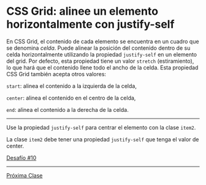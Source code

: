 # CSS Grid: alinee un elemento horizontalmente con justify-self

En CSS Grid, el contenido de cada elemento se encuentra en un cuadro que se denomina _celda_. Puede alinear la posición del contenido dentro de su celda horizontalmente utilizando la propiedad `justify-self` en un elemento del grid. Por defecto, esta propiedad tiene un valor `stretch` (estiramiento), lo que hará que el contenido llene todo el ancho de la celda. Esta propiedad CSS Grid también acepta otros valores:

`start`: alinea el contenido a la izquierda de la celda,

`center`: alinea el contenido en el centro de la celda,

`end`: alinea el contenido a la derecha de la celda.

----

Use la propiedad `justify-self` para centrar el elemento con la clase `item2`.

La clase `item2` debe tener una propiedad `justify-self` que tenga el valor de center.

[Desafío #10](https://codepen.io/sebastiantorres86/pen/yLNaVvv)

----
[Próxima Clase](https://github.com/sebastiantorres86/Curso-CSS-Grid/blob/master/11-alinear-verticalmente-con-align-self.md)